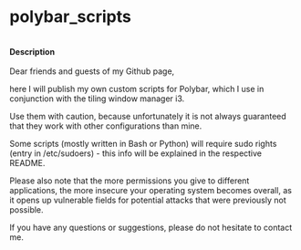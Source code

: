 # polybar_scripts

<br>**Description**<br><br>
Dear friends and guests of my Github page,

here I will publish my own custom scripts for Polybar, which I use in conjunction with the tiling window manager i3.

Use them with caution, because unfortunately it is not always guaranteed that they work with other configurations than mine.

Some scripts (mostly written in Bash or Python) will require sudo rights (entry in /etc/sudoers) - this info will be explained in the respective README.

Please also note that the more permissions you give to different applications, the more insecure your operating system becomes overall, as it opens up vulnerable fields for potential attacks that were previously not possible.

If you have any questions or suggestions, please do not hesitate to contact me.
